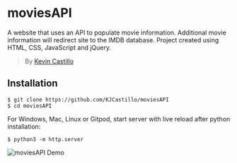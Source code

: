 # moviesAPI
<!-- https://movies-api.kjcastillo.vercel.app/ -->
 A website that uses an API to populate movie information. Additional movie information will 
 redirect site to the IMDB database. Project created using HTML, CSS, JavaScript and jQuery.

> By [Kevin Castillo](https://www.linkedin.com/in/kevinjcastillo/)

## Installation
```
$ git clone https://github.com/KJCastillo/moviesAPI
$ cd moviesAPI
```
For Windows, Mac, Linux or Gitpod, start server with live reload after python installation:
```
$ python3 -m http.server
```

![moviesAPI Demo](demo/demo.gif)
